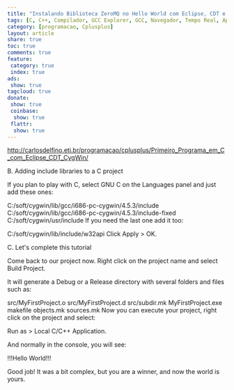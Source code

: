 ```yaml
---
title: "Instalando Biblioteca ZeroMQ no Hello World com Eclipse, CDT e CygWin"
tags: [C, C++, Compilador, GCC Explorer, GCC, Navegador, Tempo Real, Aprendizado, ARM, Parallella, Epiphany, ARM64, AVR, x86, PowerPC, CygWin, Pelles C, Visual Studio, Borland, Borland C++, Visual C, Visual C++, IDE, Eclipse, Compilação, Hello World, ZeroMQ, ZMQ]
category: [programacao, Cplusplus]
layout: article
share: true
toc: true
comments: true
feature:
 category: true
 index: true
ads: 
 show: true
tagcloud: true
donate:
 show: true
 coinbase:
  show: true
 flattr:
  show: true 
---
```


http://carlosdelfino.eti.br/programacao/cplusplus/Primeiro_Programa_em_C_com_Eclipse_CDT_CygWin/

B. Adding include libraries to a C project

If you plan to play with C, select GNU C on the Languages panel and just add these ones:

C:/soft/cygwin/lib/gcc/i686-pc-cygwin/4.5.3/include
C:/soft/cygwin/lib/gcc/i686-pc-cygwin/4.5.3/include-fixed
C:/soft/cygwin/usr/include
If you need the last one add it too:

C:/soft/cygwin/lib/include/w32api
Click Apply > OK.

C. Let's complete this tutorial

Come back to our project now.
Right click on the project name and select Build Project.

It will generate a Debug or a Release directory with several folders and files such as:

src/MyFirstProject.o
src/MyFirstProject.d
src/subdir.mk
MyFirstProject.exe
makefile
objects.mk
sources.mk
Now you can execute your project, right click on the project and select:

Run as > Local C/C++ Application.

And normally in the console, you will see:

!!!Hello World!!!

Good job! It was a bit complex, but you are a winner, and now the world is yours.